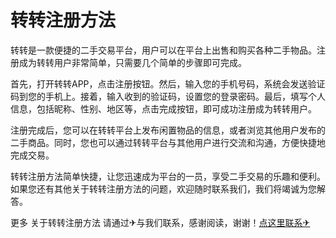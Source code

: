 # 转转注册方法

转转是一款便捷的二手交易平台，用户可以在平台上出售和购买各种二手物品。注册成为转转用户非常简单，只需要几个简单的步骤即可完成。

首先，打开转转APP，点击注册按钮。然后，输入您的手机号码，系统会发送验证码到您的手机上。接着，输入收到的验证码，设置您的登录密码。最后，填写个人信息，包括昵称、性别、地区等，点击完成按钮，即可成功注册成为转转用户。

注册完成后，您可以在转转平台上发布闲置物品的信息，或者浏览其他用户发布的二手商品。同时，您也可以通过转转平台与其他用户进行交流和沟通，方便快捷地完成交易。

转转注册方法简单快捷，让您迅速成为平台的一员，享受二手交易的乐趣和便利。如果您还有其他关于转转注册方法的问题，欢迎随时联系我们，我们将竭诚为您解答。

更多 关于转转注册方法 请通过✈与我们联系，感谢阅读，谢谢！[点这里联系✈](https://ss.k02.cc)